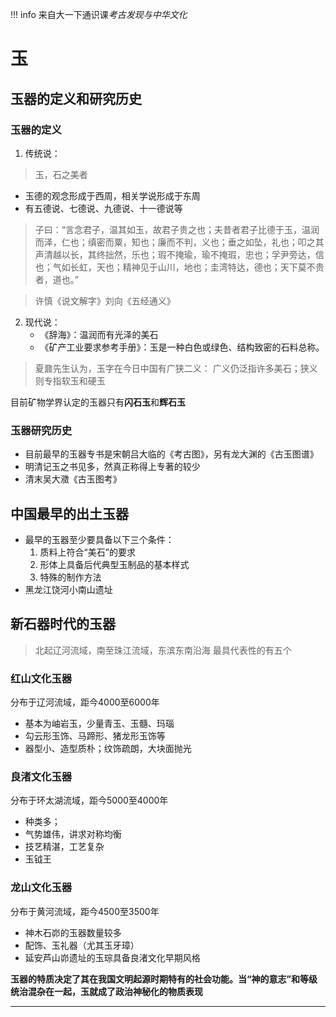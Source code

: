 !!! info 
    来自大一下通识课*考古发现与中华文化*

# 玉
## 玉器的定义和研究历史
### 玉器的定义
1. 传统说：
>玉，石之美者

+ 玉德的观念形成于西周，相关学说形成于东周
+ 有五德说、七德说、九德说、十一德说等
>子曰：“言念君子，温其如玉，故君子贵之也；夫昔者君子比德于玉，温润而泽，仁也；缜密而粟，知也；廉而不判，义也；垂之如坠，礼也；叩之其声清越以长，其终拙然，乐也；瑕不掩瑜，瑜不掩瑕，忠也；孚尹旁达，信也；气如长虹，天也；精神见于山川，地也；圭湾特达，德也；天下莫不贵者，道也。”

>许慎《说文解字》刘向《五经通义》

2. 现代说：
    + 《辞海》：温润而有光泽的美石
    + 《矿产工业要求参考手册》：玉是一种白色或绿色、结构致密的石料总称。
> 夏鼐先生认为，玉字在今日中国有广狭二义：
广义仍泛指许多美石；狭义则专指软玉和硬玉

目前矿物学界认定的玉器只有**闪石玉**和**辉石玉**

### 玉器研究历史
+ 目前最早的玉器专书是宋朝吕大临的《考古图》，另有龙大渊的《古玉图谱》
+ 明清记玉之书见多，然真正称得上专著的较少
+ 清末吴大瀓《古玉图考》
## 中国最早的出土玉器
+ 最早的玉器至少要具备以下三个条件：
    1. 质料上符合“美石”的要求
    2. 形体上具备后代典型玉制品的基本样式
    3. 特殊的制作方法
+ 黑龙江饶河小南山遗址 
## 新石器时代的玉器
>北起辽河流域，南至珠江流域，东滨东南沿海
最具代表性的有五个
### 红山文化玉器
分布于辽河流域，距今4000至6000年

+ 基本为岫岩玉，少量青玉、玉髓、玛瑙
+ 勾云形玉饰、马蹄形、猪龙形玉饰等
+ 器型小、造型质朴；纹饰疏朗，大块面抛光
### 良渚文化玉器
分布于环太湖流域，距今5000至4000年

+ 种类多；
+ 气势雄伟，讲求对称均衡
+ 技艺精湛，工艺复杂
+ 玉钺王

### 龙山文化玉器
分布于黄河流域，距今4500至3500年

+ 神木石峁的玉器数量较多
+ 配饰、玉礼器（尤其玉牙璋）
+ 延安芦山峁遗址的玉琮具备良渚文化早期风格


**玉器的特质决定了其在我国文明起源时期特有的社会功能。当“神的意志”和等级统治混杂在一起，玉就成了政治神秘化的物质表现**

-----------------------------------



